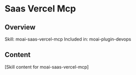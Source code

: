 # Saas Vercel Mcp

## Overview
Skill: moai-saas-vercel-mcp
Included in: moai-plugin-devops

## Content
[Skill content for moai-saas-vercel-mcp]
